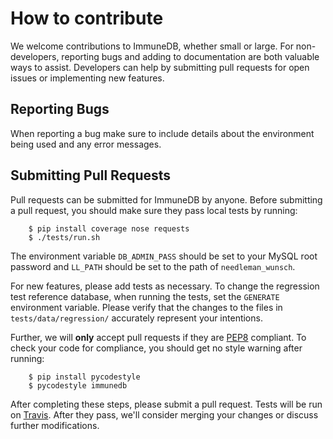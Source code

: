 # How to contribute
We welcome contributions to ImmuneDB, whether small or large.  For non-developers,
reporting bugs and adding to documentation are both valuable ways to assist.
Developers can help by submitting pull requests for open issues or implementing
new features.

## Reporting Bugs
When reporting a bug make sure to include details about the environment being
used and any error messages.

## Submitting Pull Requests
Pull requests can be submitted for ImmuneDB by anyone.  Before submitting a pull
request, you should make sure they pass local tests by running:

        $ pip install coverage nose requests
        $ ./tests/run.sh

The environment variable `DB_ADMIN_PASS` should be set to your MySQL
root password and `LL_PATH` should be set to the path of `needleman_wunsch`.

For new features, please add tests as necessary.  To change the regression test
reference database, when running the tests, set the `GENERATE` environment
variable.  Please verify that the changes to the files in `tests/data/regression/`
accurately represent your intentions.

Further, we will **only** accept pull requests if they are
[PEP8](https://www.python.org/dev/peps/pep-0008/) compliant.  To check your code
for compliance, you should get no style warning after running:

        $ pip install pycodestyle
        $ pycodestyle immunedb

After completing these steps, please submit a pull request.  Tests will be run
on [Travis](https://travis-ci.com/arosenfeld/immunedb).  After they pass, we'll
consider merging your changes or discuss further modifications.
